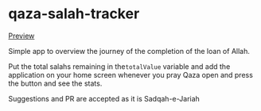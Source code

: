 # qaza-salah-tracker

[Preview](https://amaanwarsi.github.io/qaza-salah-tracker/)

Simple app to overview the journey of the completion of the loan of Allah.

Put the total salahs remaining in the`totalValue` variable and add the application on your home screen whenever you pray Qaza open and press the button and see the stats.

Suggestions and PR are accepted as it is Sadqah-e-Jariah
